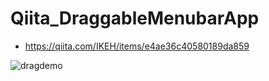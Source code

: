 # Qiita_DraggableMenubarApp

- https://qiita.com/IKEH/items/e4ae36c40580189da859

![dragdemo](https://i.imgur.com/5Hd8pPd.gif)
